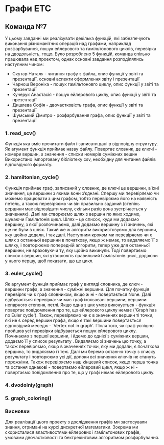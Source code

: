 # Графи ETC
## Команда №7

У цьому завданні ми реалізувати декілька функцій, які забезпечують виконання різноманітних операцій над графами, наприклад розфарбування, пошук ейлерового та гамільтонового циклів, перевірка на дводольність, тощо. Було розроблено 5 функцій, команда спільно працювала над проектом, однак основні завдання розподілялись наступним чином:
- Скутар Наталя - читання графу з файла, опис функції у звіті та презентації, основні аспекти оформлення звіту і презентації
- Чарнош Вероніка - пошук гамільтоновго циклу, опис функції у звіті та презентації
- Кучерук Анастасія - пошук ейлерового циклу, опис функції у звіті та презентації
- Дишлева Софія - двочастковість графа, опис функції у звіті та презентації
- Шумський Дмитро - розфарбування графа, опис функції у звіті та презентації

### 1. read_scv()
Функція яка вміє прочитати файл і записати дані в відповідну структуру.
Як агумент функція приймає назву файлу.
Повертає словник, де ключі - номери вершин, а значення - списки номерів суміжних вешин
Використано імпортовану бібліотеку csv, необхідну для читання файлів відповідного формату.

### 2. hamiltonian_cycle()
Функція приймає граф, записаний у словник, де ключі це вершини, а їхні значення, це вершини з якими вони з’єднані. Спершу ми перевіряємо чи можемо працювати з цим графом, тобто перевіряємо його на наявність петель, а також перевіряємо чи він правильно заданий (степінь вершини має відповідати числу, скільки разів вона зустрічається у значеннях).
Далі ми створюємо шлях з вершин по яких ходимо, шукаючи Гамільтонів цикл. Шлях – це список, куди ми додаємо вершину, з якої розпочинаємо, далі додаємо вершину з її значень, які ще не були в шлях. Такий же ж алгоритм використовуємо для вершини, яку щойно додали, і так далі.
Наступним кроком ми перевіряємо чи є шлях з останньої вершини в початкову, якщо ж немає, то видаляємо її з шляху, і повторюємо попередній алгоритм, тепер уже для останньої вершини, не враховуючи ту, яку щойно викинули.
Тоді повертаємо список з вершин, які утворюють правильний Гамільтонів цикл, додаючи у нього першу, щоб показати, що це цикл.
### 3. euler_cycle()
Як аргумент функція приймає граф у вигляді словника, де ключ - вершини графа, а значення - суміжні вершини. Для початку функція перевіряє чи є граф словником, якщо ж ні - повертається None. Далі відбувається перевірка: чи має граф ізольовані вершини, вершини непарного степеня, петлі. Якщо одна з цих умов виконується - функція повертає повідомлення про те, що ейлерового циклу немає ('Graph has no Euler cycle'). Також, перевіряємо чи є в значеннях вершин ті точки, які не є серед вершин графа, якщо є такі вершини повертається відповідний меседж - 'Vertex not in graph'. Після того, як граф успішно пройшов усі перевірки відбувається пошук ейлерового циклу. Починаємо з першої вершини, і йдемо до однієї з суміжних вершин, додаємо її  у список результату . Видаляємо зі значень цю точку, а також перевіряємо, якщо в значеннях точки, яку ми додали, є початкова вершина, то видаляємо її теж. Далі ми беремо останню точку з списку результату і повторюємо усі дії, допоки всі значення ключів не стануть порожніми.  Також перевіряємо наш кінцевий список, якщо перша точка та остання однакові - повертаємо ейлеровий цикл, якщо ж ні - повертаємо повідомлення про те, що у графі немає ейлерового циклу.

### 4. dvodolniy(graph)

### 5. graph_coloring()

### Висновки
Для реалізації цього проекту з дослідження графів ми застосували знання, отримані на курсі дискретної математики. Зокрема ми скористалися властивостями ейлерових і гамільтонових графів, умовами двочастковості та бектрекінговим алгоритмом розфарбування.
